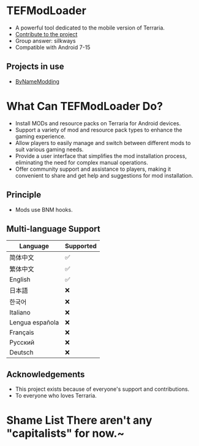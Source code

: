 # TEFModLoader

* A powerful tool dedicated to the mobile version of Terraria.
* [Contribute to the project](http://qm.qq.com/cgi-bin/qm/qr?_wv=1027&k=4_FgF6B2vAHURKYQeM-iU3hgXgLa5yao&authKey=uVaNXW3raKeD3M6lx9RryVaH0xC6hRsxfklNoYYB1FMIeOLlEChlrfD%2FbW9TsRkC&noverify=0&group_code=960014110)
* Group answer: silkways
* Compatible with Android 7-15

## Projects in use

* [ByNameModding](https://github.com/ByNameModding/BNM-Android)

# What Can TEFModLoader Do?

* Install MODs and resource packs on Terraria for Android devices.
* Support a variety of mod and resource pack types to enhance the gaming experience.
* Allow players to easily manage and switch between different mods to suit various gaming needs.
* Provide a user interface that simplifies the mod installation process, eliminating the need for complex manual operations.
* Offer community support and assistance to players, making it convenient to share and get help and suggestions for mod installation.

## Principle

* Mods use BNM hooks.

## Multi-language Support


| Language         | Supported |
| ---------------- | ------- |
| 简体中文         | ✅️     |
| 繁体中文         | ✅       |
| English          | ✅️       |
| 日本語           | ❌      |
| 한국어           | ❌      |
| Italiano         | ❌      |
| Lengua española | ❌      |
| Français        | ❌      |
| Русский   | ❌      |
| Deutsch          | ❌      |

## Acknowledgements

* This project exists because of everyone's support and contributions.
* To everyone who loves Terraria.

# Shame List  There aren't any "capitalists" for now.~
